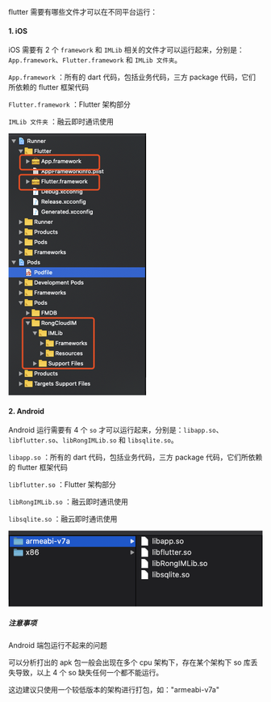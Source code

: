 flutter 需要有哪些文件才可以在不同平台运行：

#### 1. iOS
iOS 需要有 2 个 `framework` 和 `IMLib` 相关的文件才可以运行起来，分别是：`App.framework`、`Flutter.framework` 和 `IMLib 文件夹`。

`App.framework` ：所有的 dart 代码，包括业务代码，三方 package 代码，它们所依赖的 flutter 框架代码

`Flutter.framework` ：Flutter 架构部分

`IMLib 文件夹` ：融云即时通讯使用


![](./../images/iOS_architecture.png)

#### 2. Android
Android 运行需要有 4 个 `so` 才可以运行起来，分别是：`libapp.so`、`libflutter.so`、`libRongIMLib.so` 和 `libsqlite.so`。

`libapp.so` ：所有的 dart 代码，包括业务代码，三方 package 代码，它们所依赖的 flutter 框架代码

`libflutter.so` ：Flutter 架构部分

`libRongIMLib.so` ：融云即时通讯使用

`libsqlite.so` ：融云即时通讯使用

![](./../images/Android_architecture.png)

##### 注意事项
Android 端包运行不起来的问题

可以分析打出的 apk 包一般会出现在多个 cpu 架构下，存在某个架构下 so 库丢失导致，以上 4 个 so 缺失任何一个都不能运行。

这边建议只使用一个较低版本的架构进行打包，如："armeabi-v7a"